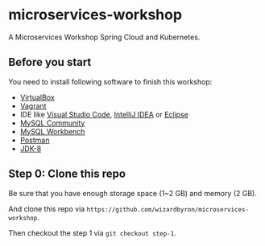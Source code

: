 # microservices-workshop

A Microservices Workshop Spring Cloud and Kubernetes.

## Before you start

You need to install following software to finish this workshop:

- [VirtualBox](https://www.virtualbox.org/)
- [Vagrant](https://www.vagrantup.com/)
- IDE like [Visual Studio Code](https://code.visualstudio.com/), [IntelliJ IDEA](https://www.jetbrains.com/idea/) or [Eclipse](https://www.eclipse.org/downloads/)
- [MySQL Community](https://dev.mysql.com/downloads/mysql/)
- [MySQL Workbench](https://dev.mysql.com/downloads/workbench/)
- [Postman](https://www.getpostman.com/)
- [JDK-8](https://www.oracle.com/technetwork/java/javase/downloads/jdk8-downloads-2133151.html)

## Step 0: Clone this repo

Be sure that you have enough storage space (1~2 GB) and memory (2 GB). 

And clone this repo via `https://github.com/wizardbyron/microservices-workshop`.

Then checkout the step 1 via `git checkout step-1`.

